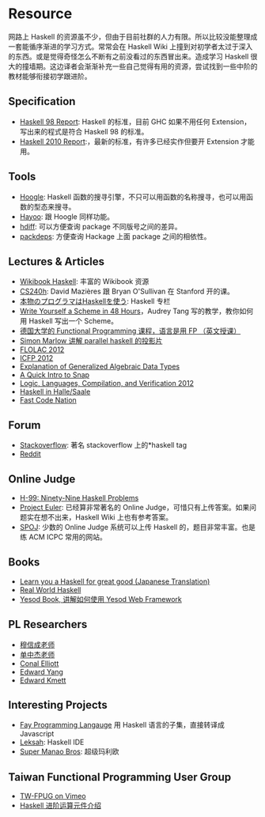 # Resource

网路上 Haskell 的资源虽不少，但由于目前社群的人力有限。所以比较没能整理成一套能循序渐进的学习方式。常常会在 Haskell Wiki 上撞到对初学者太过于深入的东西。或是觉得奇怪怎么不断有之前没看过的东西冒出来。造成学习 Haskell 很大的撞墙期。这边译者会渐渐补充一些自己觉得有用的资源，尝试找到一些中阶的教材能够衔接初学跟进阶。

## Specification
* [Haskell 98 Report](http://www.haskell.org/onlinereport/):  Haskell 的标准，目前 GHC 如果不用任何 Extension，写出来的程式是符合 Haskell 98 的标准。
* [Haskell 2010 Report](http://www.haskell.org/onlinereport/haskell2010/):，最新的标准，有许多已经实作但要开 Extension 才能用。

## Tools
* [Hoogle](http://www.haskell.org/hoogle/): Haskell 函数的搜寻引擎，不只可以用函数的名称搜寻，也可以用函数的型态来搜寻。
* [Hayoo](http://holumbus.fh-wedel.de/hayoo/hayoo.html): 跟 Hoogle 同样功能。
* [hdiff](http://hdiff.luite.com/): 可以方便查询 package 不同版号之间的差异。
* [packdeps](http://packdeps.haskellers.com/): 方便查询 Hackage 上面 package 之间的相依性。


## Lectures & Articles
* [Wikibook Haskell](http://en.wikibooks.org/wiki/Haskell): 丰富的 Wikibook 资源
* [CS240h](http://www.scs.stanford.edu/11au-cs240h/notes/): David Mazières 跟 Bryan O'Sullivan 在 Stanford 开的课。
* [本物のプログラマはHaskellを使う](http://itpro.nikkeibp.co.jp/article/COLUMN/20060915/248215/): Haskell 专栏
* [Write Yourself a Scheme in 48 Hours](http://en.wikibooks.org/wiki/Write_Yourself_a_Scheme_in_48_Hours)，Audrey Tang 写的教学，教你如何用 Haskell 写出一个 Scheme。
* [德国大学的 Functional Programming 课程，语言是用 FP （英文授课）](http://video.s-inf.de/*FP.2005-SS-Giesl.(COt).HD_Videoaufzeichnung) 
* [Simon Marlow 讲解 parallel haskell 的投影片](http://community.haskell.org/~simonmar/slides/cadarache2012/) 
* [FLOLAC 2012](http://flolac.iis.sinica.edu.tw/flolac12/doku.php?id=zh-tw:start)
* [ICFP 2012](http://www.youtube.com/channel/UCP9g4dLR7xt6KzCYntNqYcw?&desktop_uri=%2Fchannel%2FUCP9g4dLR7xt6KzCYntNqYcw)
* [Explanation of Generalized Algebraic Data Types](http://archive.org/details/ExplanationOfGeneralizedAlgebraicDataTypesgadts)
* [A Quick Intro to Snap](http://bonus500.github.com/sc2blog/*title-slide)
* [Logic, Languages, Compilation, and Verification 2012](http://www.cs.uoregon.edu/Research/summerschool/summer12/curriculum.html)
* [Haskell in Halle/Saale](http://iba-cg.de/hal7.html)
* [Fast Code Nation](http://bos.github.com/reaktor-dev-day-2012/reaktor-talk-slides.html*(1))

## Forum
* [Stackoverflow](http://stackoverflow.com/questions/tagged/haskell): 著名 stackoverflow 上的*haskell tag
* [Reddit](http://www.reddit.com/r/haskell/)

## Online Judge
* [H-99: Ninety-Nine Haskell Problems](http://www.haskell.org/haskellwiki/99_questions) 
* [Project Euler](http://projecteuler.net/): 已经算非常著名的 Online Judge，可惜只有上传答案。如果问题实在想不出来，Haskell Wiki 上也有参考答案。
* [SPOJ](http://www.spoj.pl/): 少数的 Online Judge 系统可以上传 Haskell 的，题目非常丰富。也是练 ACM ICPC 常用的网站。

## Books
* [Learn you a Haskell for great good (Japanese Translation)](http://www.amazon.co.jp/%E4%81%99%E3%81%94%E3%81%84Haskell%E3%81%9F%E3%81%AE%E3%81%97%E3%81%8F%E5%AD%A6%E3%81%BC%E3%81%86-Miran-Lipova%C4%8Da/dp/4274068854)
* [Real World Haskell](http://book.realworldhaskell.org/)
* [Yesod Book, 讲解如何使用 Yesod Web Framework](http://www.yesodweb.com/book)

## PL Researchers
* [穆信成老师](http://www.iis.sinica.edu.tw/~scm/)
* [单中杰老师](http://www.cs.rutgers.edu/~ccshan/)
* [Conal Elliott](http://conal.net/)
* [Edward Yang](http://blog.ezyang.com/)
* [Edward Kmett](http://comonad.com/reader/)

## Interesting Projects
* [Fay Programming Langauge](http://fay-lang.org/) 用 Haskell 语言的子集，直接转译成 Javascript
* [Leksah](http://leksah.org/): Haskell IDE
* [Super Manao Bros](https://github.com/Mokehehe/Monao/): 超级玛利欧

## Taiwan Functional Programming User Group
* [TW-FPUG on Vimeo](http://vimeo.com/groups/140878)
* [Haskell 进阶运算元件介绍](https://docs.google.com/file/d/0BzqwG7n2gs71blE5V2pzR29WUDQ/edit?pli=1)

